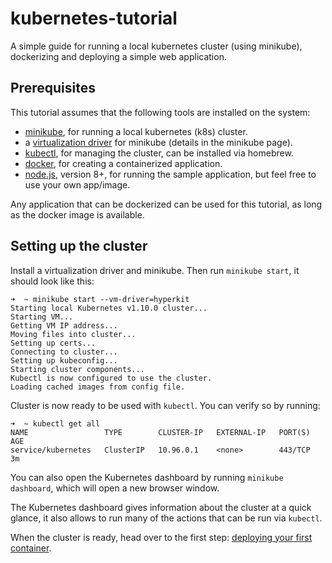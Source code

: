 # kubernetes-tutorial

A simple guide for running a local kubernetes cluster (using minikube), dockerizing and deploying a simple web application.

## Prerequisites

This tutorial assumes that the following tools are installed on the system:
- [minikube](https://github.com/kubernetes/minikube), for running a local kubernetes (k8s) cluster.
- a [virtualization driver](https://github.com/kubernetes/minikube/blob/master/docs/drivers.md) for minikube (details in the minikube page).
- [kubectl](https://kubernetes.io/docs/tasks/tools/install-kubectl/), for managing the cluster, can be installed via homebrew.
- [docker](https://www.docker.com/), for creating a containerized application.
- [node.js](https://nodejs.org/en/), version 8+, for running the sample application, but feel free to use your own app/image.

Any application that can be dockerized can be used for this tutorial, as long as the docker image is available.

## Setting up the cluster

Install a virtualization driver and minikube. Then run `minikube start`, it should look like this:

```
➜  ~ minikube start --vm-driver=hyperkit
Starting local Kubernetes v1.10.0 cluster...
Starting VM...
Getting VM IP address...
Moving files into cluster...
Setting up certs...
Connecting to cluster...
Setting up kubeconfig...
Starting cluster components...
Kubectl is now configured to use the cluster.
Loading cached images from config file.
```

Cluster is now ready to be used with `kubectl`. You can verify so by running:

```
➜  ~ kubectl get all
NAME                 TYPE        CLUSTER-IP   EXTERNAL-IP   PORT(S)   AGE
service/kubernetes   ClusterIP   10.96.0.1    <none>        443/TCP   3m
```

You can also open the Kubernetes dashboard by running `minikube dashboard`, which will open a new browser window.

The Kubernetes dashboard gives information about the cluster at a quick glance, it also allows to run many of the actions that 
can be run via `kubectl`.

When the cluster is ready, head over to the first step: [deploying your first container](./tutorials/01_your_first_pod.md).